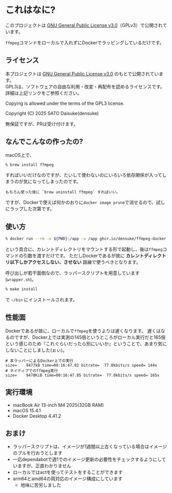 # これはなに?

このプロジェクトは [GNU General Public License v3.0](https://www.gnu.org/licenses/gpl-3.0.html)（GPLv3）で公開されています。

`ffmpeg`コマンドをローカルで入れずにDockerでラッピングしているだけです。

## ライセンス

本プロジェクトは [GNU General Public License v3.0](https://www.gnu.org/licenses/gpl-3.0.html) のもとで公開されています。  
GPL3は、ソフトウェアの自由な利用・改変・再配布を認めるライセンスです。詳細は上記リンクをご参照ください。

Copying is allowed under the terms of the GPL3 license.

Copyright (C) 2025 SATO Daisuke(densuke)

無保証ですが、PRは受け付けます。

## なんでこんなの作ったの?

macOS上で、

```zsh
% brew install ffmpeg
```

すればいいだけなのですが、たいして使わないのにいろいろ依存関係が入ってしまうのが気になってしまったのです。

```{note}
もちろん使った後に `brew uninstall ffmpeg` すればいい。
```

ですが、Dockerで使えば何かのおりに`docker image prune`で消せるので、試しにラップした次第です。

## 使い方

```zsh
% docker run --rm -v ${PWD}:/app -w /app ghcr.io/densuke/ffmpeg-docker -i INPUT.wav OUTPUT.m4a
```

という具合に、カレントディレクトリをマウントする形で起動し、後は`ffmpeg`コマンドの引数を渡すだけです。
ただしDockerであるが故に **カレントディレクトリ以下しかアクセスしない、させない** 路線で使うべきとなります。

呼び出しが若干面倒なので、ラッパースクリプトを用意しています(`wrapper.sh`)。

```zsh
% make install
```

で `~/bin` にインストールされます。

## 性能面

Dockerであるが故に、ローカルで`ffmpeg`を使うよりは遅くなります。
遅くはなるのですが、Docker上では実測の145倍というところがローカル実行だと165倍という感じのため『これぐらいだったら別にいいか』ということで、あまり気にしないことにしました(ぉぃ)。

```
# 本ラッパーによるDocker上での実行
size=    9477kB time=00:16:47.82 bitrate=  77.0kbits/s speed= 144x  
# ネイティブでのffmpeg実行
size=    9478KiB time=00:16:47.85 bitrate=  77.0kbits/s speed= 165x
```
## 実行環境

- macBook Air 13-inch M4 2025(32GB RAM)
- macOS 15.4.1
- Docker Desktop 4.41.2

## おまけ

- ラッパースクリプトは、イメージが1週間以上古くなっている場合はイメージのプルを行おうとします
- 一応dependabotで週1でのイメージ更新の必要性をチェックするようにしていますが、正直わかりません
- ローカルではactを使ってテストをすることができます
- arm64とamd64の両対応のイメージ構成にしています
  - 地味に苦労しました
  
